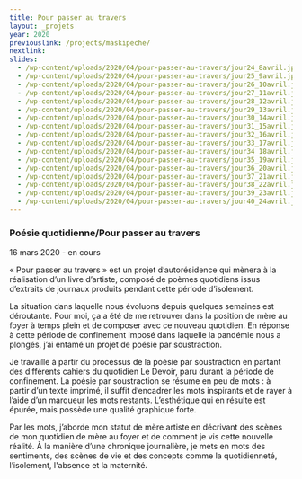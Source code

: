 ```yaml
---
title: Pour passer au travers
layout: _projets
year: 2020
previouslink: /projects/maskipeche/
nextlink: 
slides:
  - /wp-content/uploads/2020/04/pour-passer-au-travers/jour24_8avril.jpg
  - /wp-content/uploads/2020/04/pour-passer-au-travers/jour25_9avril.jpg
  - /wp-content/uploads/2020/04/pour-passer-au-travers/jour26_10avril.jpg
  - /wp-content/uploads/2020/04/pour-passer-au-travers/jour27_11avril.jpg
  - /wp-content/uploads/2020/04/pour-passer-au-travers/jour28_12avril.jpg
  - /wp-content/uploads/2020/04/pour-passer-au-travers/jour29_13avril.jpg
  - /wp-content/uploads/2020/04/pour-passer-au-travers/jour30_14avril.jpg
  - /wp-content/uploads/2020/04/pour-passer-au-travers/jour31_15avril.jpg
  - /wp-content/uploads/2020/04/pour-passer-au-travers/jour32_16avril.jpg
  - /wp-content/uploads/2020/04/pour-passer-au-travers/jour33_17avril.jpg
  - /wp-content/uploads/2020/04/pour-passer-au-travers/jour34_18avril.jpg
  - /wp-content/uploads/2020/04/pour-passer-au-travers/jour35_19avril.jpg
  - /wp-content/uploads/2020/04/pour-passer-au-travers/jour36_20avril.jpg
  - /wp-content/uploads/2020/04/pour-passer-au-travers/jour37_21avril.jpg
  - /wp-content/uploads/2020/04/pour-passer-au-travers/jour38_22avril.jpg
  - /wp-content/uploads/2020/04/pour-passer-au-travers/jour39_23avril.jpg
  - /wp-content/uploads/2020/04/pour-passer-au-travers/jour40_24avril.jpg
---
```

<div class="one_half">
  <h3>Poésie quotidienne/Pour passer au travers</h3>
  <p>16 mars 2020 - en cours</p>
  <p>« Pour passer au travers » est un projet d’autorésidence qui mènera à la réalisation d’un livre d’artiste, composé de poèmes quotidiens issus d’extraits de journaux produits pendant cette période d’isolement.</p>
  <p>La situation dans laquelle nous évoluons depuis quelques semaines est déroutante. Pour moi, ça a été de me retrouver dans la position de mère au foyer à temps plein et de composer avec ce nouveau quotidien. En réponse à cette période de confinement imposé dans laquelle la pandémie nous a plongés, j’ai entamé un projet de poésie par soustraction.</p>
  <p>Je travaille à partir du processus de la poésie par soustraction en partant des différents cahiers du quotidien Le Devoir, paru durant la période de confinement. La poésie par soustraction se résume en peu de mots : à partir d’un texte imprimé, il suffit d’encadrer les mots inspirants et de rayer à l’aide d’un marqueur les mots restants.  L’esthétique qui en résulte est épurée, mais possède une qualité graphique forte.</p>
  <p>Par les mots, j’aborde mon statut de mère artiste en décrivant des scènes de mon quotidien de mère au foyer et de comment je vis cette nouvelle réalité. À la manière d’une chronique journalière, je mets en mots des sentiments, des scènes de vie et des concepts comme la quotidienneté, l’isolement, l'absence et la maternité.</p>
 </div>
